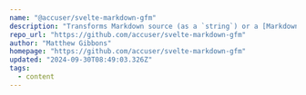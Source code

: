 ```yaml
---
name: "@accuser/svelte-markdown-gfm"
description: "Transforms Markdown source (as a `string`) or a [Markdown AST](https://github.com/syntax-tree/mdast) into Svelte components."
repo_url: "https://github.com/accuser/svelte-markdown-gfm"
author: "Matthew Gibbons"
homepage: "https://github.com/accuser/svelte-markdown-gfm"
updated: "2024-09-30T08:49:03.326Z"
tags: 
  - content
---
```

